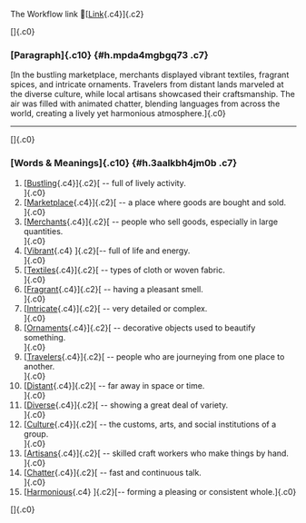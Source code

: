 The Workflow link
👏[[Link](https://www.google.com/url?q=http://www.google.com&sa=D&source=editors&ust=1758451189076796&usg=AOvVaw2tSMPpCetqNXnVUpgKSBgu){.c4}]{.c2}

[]{.c0}

### [Paragraph]{.c10} {#h.mpda4mgbgq73 .c7}

[In the bustling marketplace, merchants displayed vibrant textiles,
fragrant spices, and intricate ornaments. Travelers from distant lands
marveled at the diverse culture, while local artisans showcased their
craftsmanship. The air was filled with animated chatter, blending
languages from across the world, creating a lively yet harmonious
atmosphere.]{.c0}

------------------------------------------------------------------------

[]{.c0}

### [Words & Meanings]{.c10} {#h.3aalkbh4jm0b .c7}

1.  [[Bustling](https://www.google.com/url?q=http://www.google.com&sa=D&source=editors&ust=1758451189078060&usg=AOvVaw1yxESV5AqfZZj_0OBlLkUv){.c4}]{.c2}[ --
    full of lively activity.\
    ]{.c0}
2.  [[Marketplace](https://www.google.com/url?q=http://www.google.com&sa=D&source=editors&ust=1758451189078311&usg=AOvVaw1ktzDxC4z5SENxJY_uFCEt){.c4}]{.c2}[ --
    a place where goods are bought and sold.\
    ]{.c0}
3.  [[Merchants](https://www.google.com/url?q=http://www.google.com&sa=D&source=editors&ust=1758451189078529&usg=AOvVaw2BTSXLEqebcU7IdxFb-ltW){.c4}]{.c2}[ --
    people who sell goods, especially in large quantities.\
    ]{.c0}
4.  [[Vibrant](https://www.google.com/url?q=http://www.google.com&sa=D&source=editors&ust=1758451189078757&usg=AOvVaw0Hd5huwBIdrLQEhuvf1T7A){.c4}
    ]{.c2}[-- full of life and energy.\
    ]{.c0}
5.  [[Textiles](https://www.google.com/url?q=http://www.google.com&sa=D&source=editors&ust=1758451189078924&usg=AOvVaw2WJOLrakEZMUWyEM2B8pu8){.c4}]{.c2}[ --
    types of cloth or woven fabric.\
    ]{.c0}
6.  [[Fragrant](https://www.google.com/url?q=http://www.google.com&sa=D&source=editors&ust=1758451189079100&usg=AOvVaw0RpoRas9iGOCjX2luHF5PI){.c4}]{.c2}[ --
    having a pleasant smell.\
    ]{.c0}
7.  [[Intricate](https://www.google.com/url?q=http://www.google.com&sa=D&source=editors&ust=1758451189079273&usg=AOvVaw3HGu-TtincQuBbg9a_5Qxa){.c4}]{.c2}[ --
    very detailed or complex.\
    ]{.c0}
8.  [[Ornaments](https://www.google.com/url?q=http://www.google.com&sa=D&source=editors&ust=1758451189079456&usg=AOvVaw0QbBzwsD7D6vY1w-qNz5nV){.c4}]{.c2}[ --
    decorative objects used to beautify something.\
    ]{.c0}
9.  [[Travelers](https://www.google.com/url?q=http://www.google.com&sa=D&source=editors&ust=1758451189079752&usg=AOvVaw3RZASoQ5NZoja5SLvF6-Hd){.c4}]{.c2}[ --
    people who are journeying from one place to another.\
    ]{.c0}
10. [[Distant](https://www.google.com/url?q=http://www.google.com&sa=D&source=editors&ust=1758451189079972&usg=AOvVaw0Ll8xVq7Aaj8TC-k5cWM16){.c4}]{.c2}[ --
    far away in space or time.\
    ]{.c0}
11. [[Diverse](https://www.google.com/url?q=http://www.google.com&sa=D&source=editors&ust=1758451189080139&usg=AOvVaw1ky1BisYcKKcKdiNe6u2EM){.c4}]{.c2}[ --
    showing a great deal of variety.\
    ]{.c0}
12. [[Culture](https://www.google.com/url?q=http://www.google.com&sa=D&source=editors&ust=1758451189080320&usg=AOvVaw0NNhfx_xM6QXWH6zwX8e_F){.c4}]{.c2}[ --
    the customs, arts, and social institutions of a group.\
    ]{.c0}
13. [[Artisans](https://www.google.com/url?q=http://www.google.com&sa=D&source=editors&ust=1758451189080534&usg=AOvVaw1-iWfPpAQ--JjgSA7san3Z){.c4}]{.c2}[ --
    skilled craft workers who make things by hand.\
    ]{.c0}
14. [[Chatter](https://www.google.com/url?q=http://www.google.com&sa=D&source=editors&ust=1758451189080762&usg=AOvVaw1BlsOqVJ5Ni4IcM0lDS8bB){.c4}]{.c2}[ --
    fast and continuous talk.\
    ]{.c0}
15. [[Harmonious](https://www.google.com/url?q=http://www.google.com&sa=D&source=editors&ust=1758451189080943&usg=AOvVaw1EE0AodnWPdMWvIfbsWDGL){.c4}
    ]{.c2}[-- forming a pleasing or consistent whole.]{.c0}

[]{.c0}
